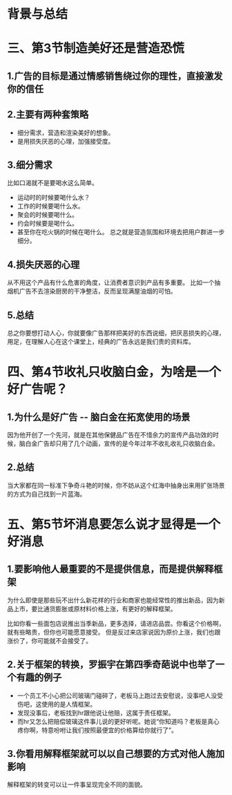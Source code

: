# 背景与总结

# 三、第3节制造美好还是营造恐慌
## 1.广告的目标是通过情感销售绕过你的理性，直接激发你的信任

## 2.主要有两种套策略
* 细分需求，营造和渲染美好的想象。
* 是用损失厌恶的心理，加强接受度。

## 3.细分需求
比如口渴就不是要喝水这么简单。
* 运动时的时候要喝什么水？
* 工作的时候要喝什么水。
* 聚会的时候要喝什么。
* 约会时候要是喝什么。
* 甚至你在吃火锅的时候在喝什么。
总之就是营造氛围和环境去把用户群进一步细分。

## 4.损失厌恶的心理
从不用这个产品有什么危害的角度，让消费者意识到产品有多重要。
比如一个抽烟机广告不去渲染厨房的干净整洁，反而呈现满屋油烟的可怕。

## 5.总结
总之你要想打动人心，你就要像广告那样把美好的东西说细，把厌恶损失的心理，用足，在理解人心在这个课堂上，经典的广告永远是我们贵的资料库。

# 四、第4节收礼只收脑白金，为啥是一个好广告呢？
## 1.为什么是好广告 -- 脑白金在拓宽使用的场景
因为他开创了一个先河，就是在其他保健品广告在不惜余力的宣传产品功效的时候，脑白金广告却只用了几个动画，宣传的是今年过年不收礼收礼只收脑白金。

## 2.总结
当大家都在同一标准下争奇斗艳的时候，你不妨从这个红海中抽身出来用扩张场景的方式为自己找到一片蓝海。

# 五、第5节坏消息要怎么说才显得是一个好消息
## 1.要影响他人最重要的不是提供信息，而是提供解释框架
为什么即使是那些玩不出什么新花样的行业和商家也能经常性的推出新品，因为新品上市，要比通货膨胀或原材料价格上涨，有更好的解释框架。

比如你看一些面包店说推出当季新品，更多选择，请进店品尝。你看这个价格啊，就有些略贵，但你也可能愿意接受。
但是反过来店家说因为原价上涨，我们也跟涨价了，你可能就不会接受了。

## 2.关于框架的转换，罗振宇在第四季奇葩说中也举了一个有趣的例子
* 一个员工不小心把公司玻璃门碰碎了，老板马上跑过去安慰说，没事吧人没受伤吧，这使用的是人情框架。
* 发现没事后，老板找到hr跟他说让他赔，这属于责任框架。
* 而hr又怎么把赔偿玻璃这件事儿说的更好听呢。她说“你知道吗？老板是真心疼你啊，特意吩咐让我们按照最便宜的价格算给你就行了”。

## 3.你看用解释框架就可以以自己想要的方式对他人施加影响
解释框架的转变可以让一件事呈现完全不同的面貌。